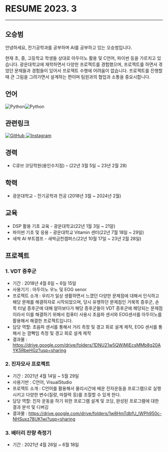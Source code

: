 # RESUME 2023. 3
---
## 오승범
안녕하세요, 전기공학과를 공부하며 AI를 공부하고 있는 오승범입니다. 

현재 초, 중, 고등학교 학생들 상대로 아두이노 활용 및 C언어, 파이썬 등을 가르치고 있습니다.
광운대학교에 재학하면서 다양한 프로젝트를 경험했으며, 프로젝트를 하면서 겪었던 문제들과 경험들이 있어서 프로젝트 수행에 어려움이 없습니다. 
프로젝트를 진행할 때 큰 그림을 그려가면서 설계하는 편이며 팀원과의 협업과 소통을 중요시합니다.

## 언어
<img alt="Python" src ="https://img.shields.io/badge/Python-3776AB.svg?&style=for-the-badge&logo=Python&logoColor=white"/><img alt="Python" src ="https://img.shields.io/badge/Pytorch-EE4C2C.svg?&style=for-the-badge&logo=PyTorch&logoColor=white"/>

## 관련링크
<a href = "https://github.com/Sbeom12"><img alt="GitHub" src ="https://img.shields.io/badge/GitHub-181717.svg?&style=for-the-badge&logo=GitHub&logoColor=white"/>
</a> <a href = "https://www.instagram.com/s.beom3/"><img alt="Instagram" src ="https://img.shields.io/badge/Instagram-E4405F.svg?&style=for-the-badge&logo=Instagram&logoColor=white"/>
</a>
## 경력
* C큐브 코딩학원(용인수지점) – (22년 3월 5일 ~ 23년 2월 28)

## 학력
* 광운대학교 - 전기공학과 전공 (2018년 3월 ~ 2024년 2월)

## 교육
* DSP 활용 기초 교육 - 광운대학교(22년 1월 3일 ~ 21알)
* 파이썬 기초 및 응용 - 광운대학교 Vitamin 센터(22년 7월 18일 ~ 29일)
* 새싹 AI 부트캠프 - 새싹금천캠퍼스(22년 10월 17일 ~ 23년 2월 28일)

## 프로젝트
  ### 1. VDT 증후군
  * 기간 : 2018년 4월 6일 ~ 6일 15일
  * 사용기기 : 아두이노 우노 및 EOG senor
  * 프로젝트 소개 : 우리가 일상 생활하면서 느꼈던 다양한 문제점에 대해서 인식하고 해당 문제를 해결하자로 시작되었으며, 당시 유행하던 문제점인 거북목 증후군, 손목 터널 증후군에 대해 알아보다가 해당 증후군들이 VDT 증후군에 해당되는 문제점이라서 이를 해결하기 위해서 컴퓨터 사용시 초음파 센서와 EOG센서를 아두이노를 활용해서 해결한 프로젝트입니다.
  * 담당 역할: 초음파 센서를 통해서 거리 측정 및 경고 회로 설계 제작, EOG 센서를 통해서 눈 깜빡임 측정 및 경고 회로 설계 제작
  * 결과물 : https://drive.google.com/drive/folders/1DNU21w5QWjMiEcsMMb8g20AYK5RbeHGz?usp=sharing
  
  ### 2. 진자모사 프로젝트
  * 기간 : 2021년 4월 14일 ~ 5월 29일
  * 사용기반 : C언어, VisualStudio
  * 프로젝트 소개 : C언어를 활용해서 물리시간에 배운 진자운동을 프로그램으로 실행시키고 다양한 변수(질량, 마찰력 등)를 조절할 수 있게 한다.
  * 담당 역할: 진자 운동을 하기 위한 프로그램 설계 및 코딩, 완성된 프로그램에 대한 결과 분석 및 디버깅
  * 결과물 : https://drive.google.com/drive/folders/1w8HmTdbfU_lWPh950c-NHSuxz78UK1wi?usp=sharing
  
  ### 3. 배터리 잔량 측정기
  * 기간 : 2021년 4월 26일 ~ 6월 18일



<!--
**Sbeom12/Sbeom12** is a ✨ _special_ ✨ repository because its `README.md` (this file) appears on your GitHub profile.

Here are some ideas to get you started:

- 🔭 I’m currently working on ...
- 🌱 I’m currently learning ...
- 👯 I’m looking to collaborate on ...
- 🤔 I’m looking for help with ...
- 💬 Ask me about ...
- 📫 How to reach me: ...
- 😄 Pronouns: ...
- ⚡ Fun fact: ...
-->
